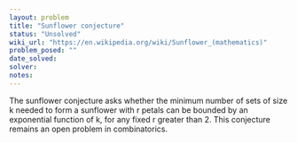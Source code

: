 ```yaml
---
layout: problem
title: "Sunflower conjecture"
status: "Unsolved"
wiki_url: "https://en.wikipedia.org/wiki/Sunflower_(mathematics)"
problem_posed: ""
date_solved:
solver:
notes:
---
```

The sunflower conjecture asks whether the minimum number of sets of size k needed to form a sunflower with r petals can be bounded by an exponential function of k, for any fixed r greater than 2. This conjecture remains an open problem in combinatorics.